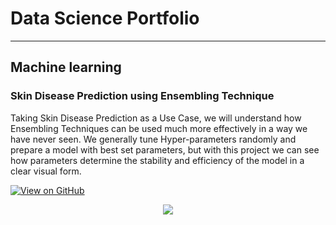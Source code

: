 # Data Science Portfolio
---
## Machine learning

### Skin Disease Prediction using Ensembling Technique

Taking Skin Disease Prediction as a Use Case, we will understand how Ensembling Techniques can be used much more effectively in a way we have never seen. We generally tune Hyper-parameters randomly and prepare a model with best set parameters, but with this project we can see how parameters determine the stability and efficiency of the model in a clear visual form.

[![View on GitHub](https://img.shields.io/badge/GitHub-View_on_GitHub-blue?logo=GitHub)](https://github.com/subhashchandrabose-k/skin-disease-prediction)

<center><img src="images/financial_modeling.jpg"/></center>
